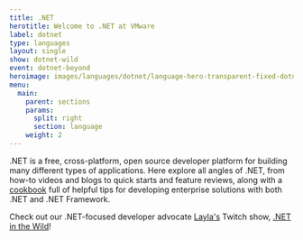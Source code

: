 ```yaml
---
title: .NET
herotitle: Welcome to .NET at VMware
label: dotnet
type: languages
layout: single
show: dotnet-wild
event: dotnet-beyond
heroimage: images/languages/dotnet/language-hero-transparent-fixed-dotnet.svg
menu:
  main:
    parent: sections
    params:
      split: right
      section: language
    weight: 2
---
```


.NET is a free, cross-platform, open source developer platform for building many different types of applications. Here explore all angles of .NET, from how-to videos and blogs to quick starts and feature reviews, along with a [cookbook](/cookbooks/dotnet) full of helpful tips for developing enterprise solutions with both .NET and .NET Framework.

Check out our .NET-focused developer advocate [Layla's](/team/layla-porter) Twitch show, [.NET in the Wild](/tv/dotnet-wild)!
